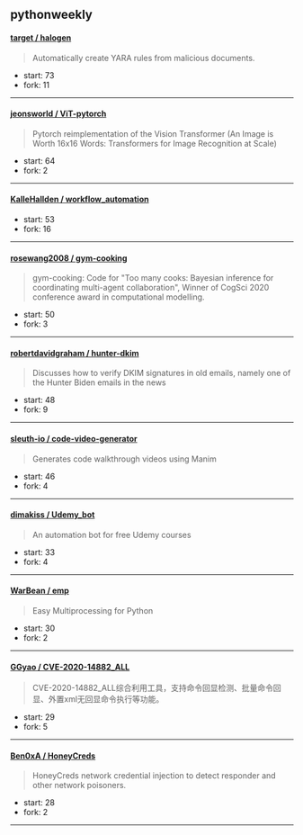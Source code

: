 ## pythonweekly

#### [target / halogen](https://github.com/target/halogen)

> Automatically create YARA rules from malicious documents. 

+ start: 73
+ fork: 11

----


#### [jeonsworld / ViT-pytorch](https://github.com/jeonsworld/ViT-pytorch)

> Pytorch reimplementation of the Vision Transformer (An Image is Worth 16x16 Words: Transformers for Image Recognition at Scale)

+ start: 64
+ fork: 2

----


#### [KalleHallden / workflow_automation](https://github.com/KalleHallden/workflow_automation)

> 

+ start: 53
+ fork: 16

----


#### [rosewang2008 / gym-cooking](https://github.com/rosewang2008/gym-cooking)

> gym-cooking: Code for "Too many cooks: Bayesian inference for coordinating multi-agent collaboration", Winner of CogSci 2020 conference award in computational modelling.

+ start: 50
+ fork: 3

----


#### [robertdavidgraham / hunter-dkim](https://github.com/robertdavidgraham/hunter-dkim)

> Discusses how to verify DKIM signatures in old emails, namely one of the Hunter Biden emails in the news

+ start: 48
+ fork: 9

----


#### [sleuth-io / code-video-generator](https://github.com/sleuth-io/code-video-generator)

> Generates code walkthrough videos using Manim

+ start: 46
+ fork: 4

----


#### [dimakiss / Udemy_bot](https://github.com/dimakiss/Udemy_bot)

> An automation bot for free Udemy courses

+ start: 33
+ fork: 4

----


#### [WarBean / emp](https://github.com/WarBean/emp)

> Easy Multiprocessing for Python

+ start: 30
+ fork: 2

----


#### [GGyao / CVE-2020-14882_ALL](https://github.com/GGyao/CVE-2020-14882_ALL)

> CVE-2020-14882_ALL综合利用工具，支持命令回显检测、批量命令回显、外置xml无回显命令执行等功能。

+ start: 29
+ fork: 5

----


#### [Ben0xA / HoneyCreds](https://github.com/Ben0xA/HoneyCreds)

> HoneyCreds network credential injection to detect responder and other network poisoners.

+ start: 28
+ fork: 2

----

